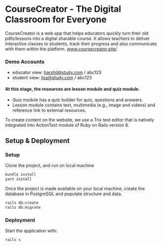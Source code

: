 # CourseCreator - The Digital Classroom for Everyone
CourseCreator is a web app that helps educators quickly turn their old pdfs/lessons into a digital sharable course.
It allows teachers to deliver interactive classes to students, track their progress and also communicate with them within the platform.
www.coursecreator.site/

### Demo Accounts
- educator view: harshil@study.com / abc123
- student view: lisa@study.com / abc123

#### At this stage, the resources are lesson module and quiz module.
- Quiz module has a quiz builder for quiz, questions and answers.
- Lesson module contains text, multimedia (e.g., image and videos) and reference link to external resources.

To create content on the website, we use a Trix text editor that is natively integrated into ActionText module of Ruby on Rails version 6.

## Setup & Deployment
### Setup
Clone the project, and run on local machine
```bash
bundle install
yarn install
```

Once the project is made available on your local machine, create the database in PostgreSQL and populate structure and data.
```bash
rails db:create
rails db:migrate
```

### Deployment
Start the application with:
```bash
rails s
```
